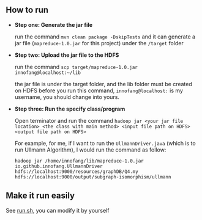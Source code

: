 ## How to run

 + **Step one: Generate the jar file**
    
    run the command `mvn clean package -DskipTests` 
 and it can generate a jar file (`mapreduce-1.0.jar` for this project) under the `/target` folder
 
 + **Step two: Upload the jar file to the HDFS**
 
    run the command `scp target/mapreduce-1.0.jar innofang@localhost:~/lib`
    
    the jar file is under the target folder, and the lib folder must be created on HDFS before you run this command,
    `innofang@localhost:` is my username, you should change into yours.
 
 + **Step three: Run the specify class/program**
 
    Open terminator and run the command `hadoop jar <your jar file location> <the class with main method> <input file path on HDFS> <output file path on HDFS>`
    
    For example, for me, if I want to run the `UllmannDriver.java` (which is to run Ullmann Algorithm), I would run the command as follow:
    
    `hadoop jar /home/innofang/lib/mapreduce-1.0.jar io.github.innofang.UllmannDriver hdfs://localhost:9000/resources/graphDB/Q4.my hdfs://localhost:9000/output/subgraph-isomorphism/ullmann`
    
## Make it run easily

See [run.sh](./run.sh), you can modify it by yourself